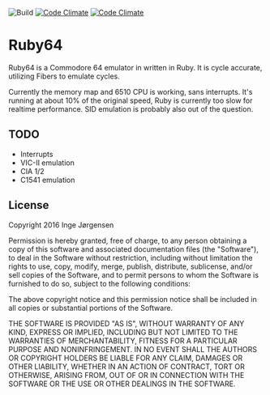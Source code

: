 ![Build](https://github.com/elektronaut/ruby64/workflows/Build/badge.svg)
[![Code Climate](https://codeclimate.com/github/elektronaut/ruby64/badges/gpa.svg)](https://codeclimate.com/github/elektronaut/ruby64)
[![Code Climate](https://codeclimate.com/github/elektronaut/ruby64/badges/coverage.svg)](https://codeclimate.com/github/elektronaut/ruby64)

# Ruby64

Ruby64 is a Commodore 64 emulator in written in Ruby. It is cycle accurate,
utilizing Fibers to emulate cycles.

Currently the memory map and 6510 CPU is working, sans
interrupts. It's running at about 10% of the original speed, Ruby is
currently too slow for realtime performance. SID emulation is probably
also out of the question.

## TODO

- Interrupts
- VIC-II emulation
- CIA 1/2
- C1541 emulation

## License

Copyright 2016 Inge Jørgensen

Permission is hereby granted, free of charge, to any person obtaining
a copy of this software and associated documentation files (the
"Software"), to deal in the Software without restriction, including
without limitation the rights to use, copy, modify, merge, publish,
distribute, sublicense, and/or sell copies of the Software, and to
permit persons to whom the Software is furnished to do so, subject to
the following conditions:

The above copyright notice and this permission notice shall be
included in all copies or substantial portions of the Software.

THE SOFTWARE IS PROVIDED "AS IS", WITHOUT WARRANTY OF ANY KIND,
EXPRESS OR IMPLIED, INCLUDING BUT NOT LIMITED TO THE WARRANTIES OF
MERCHANTABILITY, FITNESS FOR A PARTICULAR PURPOSE AND
NONINFRINGEMENT. IN NO EVENT SHALL THE AUTHORS OR COPYRIGHT HOLDERS BE
LIABLE FOR ANY CLAIM, DAMAGES OR OTHER LIABILITY, WHETHER IN AN ACTION
OF CONTRACT, TORT OR OTHERWISE, ARISING FROM, OUT OF OR IN CONNECTION
WITH THE SOFTWARE OR THE USE OR OTHER DEALINGS IN THE SOFTWARE.

